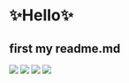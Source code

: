 # ✨Hello✨
## first my readme.md

<p>
  <img src="https://img.shields.io/badge/HTML5-E34F26?style=flat-square&logo=HTML5&logoColor=white"/>
  <img src="https://img.shields.io/badge/CSS3-1572B6?style=flat-square&logo=CSS3&logoColor=white"> 
  <img src="https://img.shields.io/badge/JavaScript-F7DF1E?style=flat-square&logo=JavaScript&logoColor=white"> 
  <a href="https://grayreo.tistory.com/" target="_blank"><img src="https://img.shields.io/badge/Blog-654FF0?style=flat-square&logo=Tumblr&logoColor=white"/></a>
  
</p>
